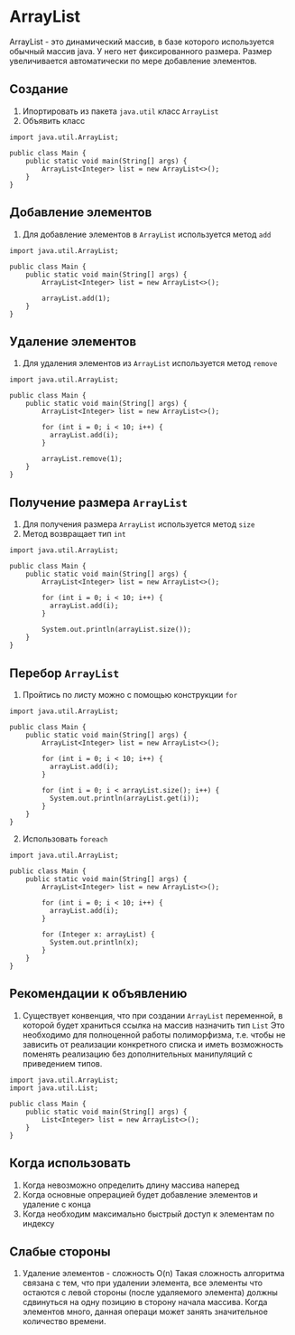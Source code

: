 # ArrayList

ArrayList - это динамический массив, в базе которого используется обычный массив java.
У него нет фиксированного размера. Размер увеличивается автоматически по мере добавление элементов.

## Создание

1. Ипортировать из пакета `java.util` класс `ArrayList`
2. Объявить класс
```
import java.util.ArrayList;

public class Main {
    public static void main(String[] args) {
        ArrayList<Integer> list = new ArrayList<>();
    }
}
```

## Добавление элементов

1. Для добавление элементов в `ArrayList` используется метод `add`
```
import java.util.ArrayList;

public class Main {
    public static void main(String[] args) {
        ArrayList<Integer> list = new ArrayList<>();
        
        arrayList.add(1);
    }
}
```

## Удаление элементов

1. Для удаления элементов из `ArrayList` используется метод `remove`
```
import java.util.ArrayList;

public class Main {
    public static void main(String[] args) {
        ArrayList<Integer> list = new ArrayList<>();
        
        for (int i = 0; i < 10; i++) {
          arrayList.add(i);
        }
 
        arrayList.remove(1);
    }
}
```

## Получение размера `ArrayList`

1. Для получения размера `ArrayList` используется метод `size`
2. Метод возвращает тип `int`
```
import java.util.ArrayList;

public class Main {
    public static void main(String[] args) {
        ArrayList<Integer> list = new ArrayList<>();
        
        for (int i = 0; i < 10; i++) {
          arrayList.add(i);
        }
 
        System.out.println(arrayList.size());
    }
}
```

## Перебор `ArrayList`

1. Пройтись по листу можно с помощью конструкции `for`
```
import java.util.ArrayList;

public class Main {
    public static void main(String[] args) {
        ArrayList<Integer> list = new ArrayList<>();
        
        for (int i = 0; i < 10; i++) {
          arrayList.add(i);
        }
        
        for (int i = 0; i < arrayList.size(); i++) {
          System.out.println(arrayList.get(i));
        }
    }
}
```

2. Использовать `foreach`
```
import java.util.ArrayList;

public class Main {
    public static void main(String[] args) {
        ArrayList<Integer> list = new ArrayList<>();
        
        for (int i = 0; i < 10; i++) {
          arrayList.add(i);
        }
        
        for (Integer x: arrayList) {
          System.out.println(x);
        }
    }
}
```

## Рекомендации к объявлению

1. Существует конвенция, что при создании `ArrayList` переменной, в которой будет храниться ссылка на массив назначить тип `List`
Это необходимо для полноценной работы полиморфизма, т.е. чтобы не зависить от реализации конкретного списка и иметь возможность поменять реализацию без дополнительных манипуляций с приведением типов.

```
import java.util.ArrayList;
import java.util.List;

public class Main {
    public static void main(String[] args) {
        List<Integer> list = new ArrayList<>();
    }
}
```

## Когда использовать

1. Когда невозможно определить длину массива наперед
2. Когда основные опрерацией будет добавление элементов и удаление с конца
3. Когда необходим максимально быстрый доступ к элементам по индексу


## Слабые стороны

1. Удаление элементов - сложность O(n)
Такая сложность алгоритма связана с тем, что при удалении элемента, все элементы что остаются с левой стороны (после удаляемого элемента) должны сдвинуться на одну позицию в сторону начала массива. 
Когда элементов много, данная операци может занять значительное количество времени.
